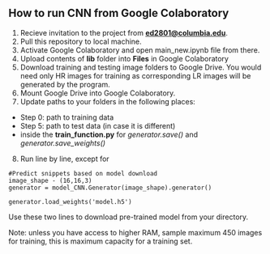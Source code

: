 ## How to run CNN from Google Colaboratory

1. Recieve invitation to the project from **ed2801@columbia.edu**. 
2. Pull this repository to local machine.
3. Activate Google Colaboratory and open main_new.ipynb file from there.
4. Upload contents of **lib** folder into **Files** in Google Colaboratory
5. Download training and testing image folders to Google Drive. You would need only HR images for training as corresponding LR images will be generated by the program.
6. Mount Google Drive into Google Colaboratory.
7. Update paths to your folders in the following places: 
* Step 0: path to training data
* Step 5: path to test data (in case it is different)
* inside the **train_function.py** for *generator.save()* and *generator.save_weights()*
8. Run line by line, except for 

```
#Predict snippets based on model download
image_shape - (16,16,3)
generator = model_CNN.Generator(image_shape).generator()

generator.load_weights('model.h5')

```
Use these two lines to download pre-trained model from your directory.

Note: unless you have access to higher RAM, sample maximum 450 images for training, this is maximum capacity for a training set.
